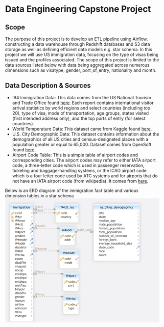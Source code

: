 # Data Engineering Capstone Project

## Scope
The purpose of this project is to develop an ETL pipeline using Airflow, constructing a data warehouse through Redshift databases and S3 data storage as well as defining efficient data models e.g. star schema. In this project we will use US immigration data, focusing on the type of visas being issued and the profiles associated. The scope of this project is limited to the data sources listed below with data being aggregated across numerous dimensions such as visatype, gender, port_of_entry, nationality and month.

## Data Description & Sources
- I94 Immigration Data: This data comes from the US National Tourism and Trade Office found [here](https://travel.trade.gov/research/reports/i94/historical/2016.html). Each report contains international visitor arrival statistics by world regions and select countries (including top 20), type of visa, mode of transportation, age groups, states visited (first intended address only), and the top ports of entry (for select countries).
- World Temperature Data: This dataset came from Kaggle found [here](https://www.kaggle.com/berkeleyearth/climate-change-earth-surface-temperature-data).
- U.S. City Demographic Data: This dataset contains information about the demographics of all US cities and census-designated places with a population greater or equal to 65,000. Dataset comes from OpenSoft found [here](https://public.opendatasoft.com/explore/dataset/us-cities-demographics/export/).
- Airport Code Table: This is a simple table of airport codes and corresponding cities. The airport codes may refer to either IATA airport code, a three-letter code which is used in passenger reservation, ticketing and baggage-handling systems, or the ICAO airport code which is a four letter code used by ATC systems and for airports that do not have an IATA airport code (from wikipedia). It comes from [here](https://datahub.io/core/airport-codes#data).

Below is an ERD diagram of the immigration fact table and various dimension tables in a star schema
<img src="SCHEMA.PNG"/>
